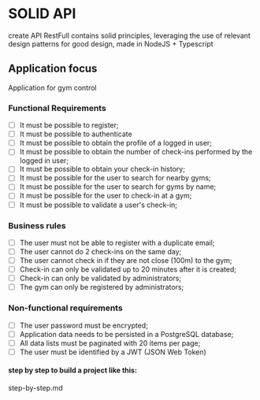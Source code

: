 # SOLID API

create API RestFull contains solid principles, leveraging the use of relevant design patterns for good design, made in NodeJS + Typescript

## Application focus

Application for gym control

### Functional Requirements

- [ ] It must be possible to register;
- [ ] It must be possible to authenticate
- [ ] It must be possible to obtain the profile of a logged in user;
- [ ] It must be possible to obtain the number of check-ins performed by the logged in user;
- [ ] It must be possible to obtain your check-in history;
- [ ] It must be possible for the user to search for nearby gyms;
- [ ] It must be possible for the user to search for gyms by name;
- [ ] It must be possible for the user to check-in at a gym;
- [ ] It must be possible to validate a user's check-in;

### Business rules

- [ ] The user must not be able to register with a duplicate email;
- [ ] The user cannot do 2 check-ins on the same day;
- [ ] The user cannot check in if they are not close (100m) to the gym;
- [ ] Check-in can only be validated up to 20 minutes after it is created;
- [ ] Check-in can only be validated by administrators;
- [ ] The gym can only be registered by administrators;

### Non-functional requirements

- [ ] The user password must be encrypted;
- [ ] Application data needs to be persisted in a PostgreSQL database;
- [ ] All data lists must be paginated with 20 items per page;
- [ ] The user must be identified by a JWT (JSON Web Token)

#### step by step to build a project like this:
step-by-step.md
